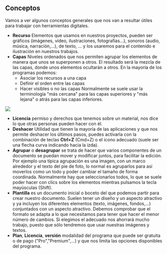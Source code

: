 ## Conceptos

Vamos a ver algunos conceptos generales que nos van a resultar útiles para trabajar con herramientas digitales.

* **Recurso** Elementos que usamos en nuestros proyectos, pueden ser gráficos (imágenes, vídeo, ilustraciones, fotografías...), sonoros (audio, música, narración,...), de texto, ... y los usaremos para el contenido e ilustración en nuestros trabajos. 
* **Capas** Niveles ordenados que nos permiten agrupar los elementos de manera que unos se superponen a otros. El resultado será la mezcla de las capas, donde unos elementos ocultarán a otros. En la mayoría de los programas podemos:  
    - Asociar los recursos a una capa
    - Definir el orden entre las capas
    - Hacer visibles o no las capas
Normalmente se suele usar la terminología "más cercana" para las capas superiores y "más lejana" o atrás para las capas inferiores.

![](https://github.com/javacasm/Iniciacion-Herramientas-Digitales-Aula/blob/main/images/capas.png?raw=true)

* **Licencia** permiso y derechos que tenemos sobre un material, nos dice lo que otras personas pueden hacer con él.
* **Deshacer** Utilidad que tienen la mayoría de las aplicaciones y que nos permite deshacer los últimos pasos, puedes activarla con la combinación de teclas **Ctrl+Z** (Cmd+Z) o el icono adecuado (suele ser una flecha curva indicando hacia la izda).
* **Agrupar** o **desagrupar** se trata de hacer que varios componentes de un documento se puedan mover y modificar juntos, para facilitar la edición. Por ejemplo una típica agrupación es una imagen, con un marco alrededor y el texto del pie de foto, lo normal es agruparlos para así moverlos como un todo y poder cambiar el tamaño de forma coordinada. Normalmente hay que seleccionarlos todos, lo que se suele poder hacer con clics sobre los elementos mientras pulsamos la tecla mayúsculas (Shift).
* **Plantilla** es un documento inicial o boceto del que podemos partir para crear nuestro documento. Suelen tener un diseño y un aspecto atractivo y ya incluyen los diferentes elementos (texto, imágenes, fondos,...) conjuntados con un aspecto atractivo. Debemos comprobar que el formato se adapta a lo que necesitamos para tener que hacer el menor número de cambios. Si elegimos el adecuado nos ahorrará mucho trabajo, puesto que sólo tendremos que usar nuestras imágenes y textos.
* **Plan**, **Licencia**, **versión** modalidad del programa que puede ser gratuita o de pago ("Pro","Premium",...) y que nos limita las opciones disponibles del programa.